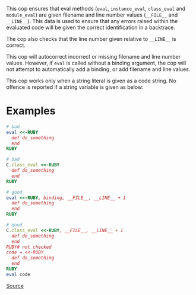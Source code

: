 
This cop ensures that eval methods (`eval`, `instance_eval`, `class_eval`
and `module_eval`) are given filename and line number values (`__FILE__`
and `__LINE__`). This data is used to ensure that any errors raised
within the evaluated code will be given the correct identification
in a backtrace.

The cop also checks that the line number given relative to `__LINE__` is
correct.

This cop will autocorrect incorrect or missing filename and line number
values. However, if `eval` is called without a binding argument, the cop
will not attempt to automatically add a binding, or add filename and
line values.

This cop works only when a string literal is given as a code string.
No offence is reported if a string variable is given as below:

# Examples

```ruby
# bad
eval <<-RUBY
  def do_something
  end
RUBY

# bad
C.class_eval <<-RUBY
  def do_something
  end
RUBY

# good
eval <<-RUBY, binding, __FILE__, __LINE__ + 1
  def do_something
  end
RUBY

# good
C.class_eval <<-RUBY, __FILE__, __LINE__ + 1
  def do_something
  end
RUBY# not checked
code = <<-RUBY
  def do_something
  end
RUBY
eval code
```

[Source](http://www.rubydoc.info/gems/rubocop/RuboCop/Cop/Style/EvalWithLocation)